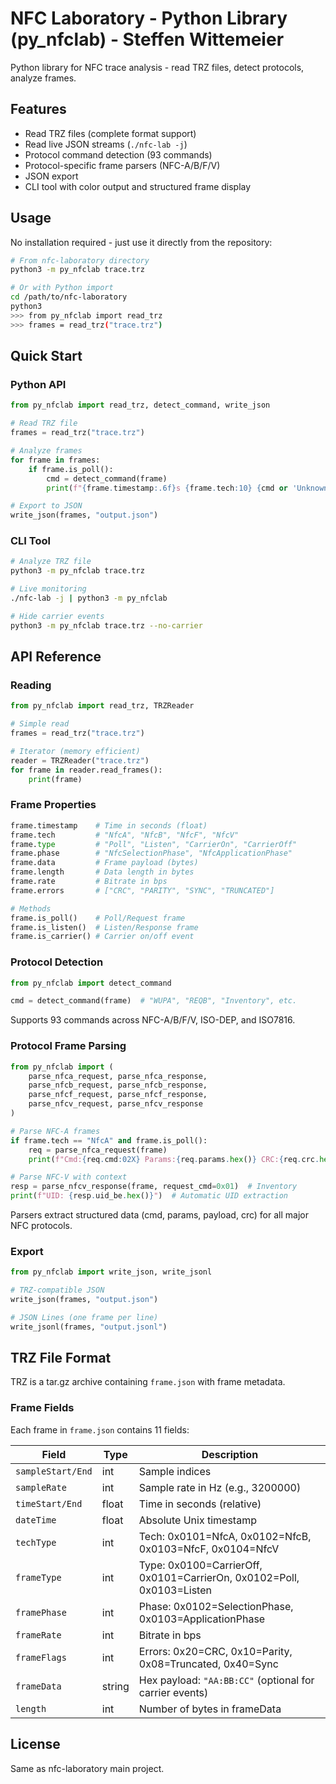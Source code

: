 # NFC Laboratory - Python Library (py_nfclab) - Steffen Wittemeier

Python library for NFC trace analysis - read TRZ files, detect protocols, analyze frames.

## Features

- Read TRZ files (complete format support)
- Read live JSON streams (`./nfc-lab -j`)
- Protocol command detection (93 commands)
- Protocol-specific frame parsers (NFC-A/B/F/V)
- JSON export
- CLI tool with color output and structured frame display

## Usage

No installation required - just use it directly from the repository:

```bash
# From nfc-laboratory directory
python3 -m py_nfclab trace.trz

# Or with Python import
cd /path/to/nfc-laboratory
python3
>>> from py_nfclab import read_trz
>>> frames = read_trz("trace.trz")
```

## Quick Start

### Python API

```python
from py_nfclab import read_trz, detect_command, write_json

# Read TRZ file
frames = read_trz("trace.trz")

# Analyze frames
for frame in frames:
    if frame.is_poll():
        cmd = detect_command(frame)
        print(f"{frame.timestamp:.6f}s {frame.tech:10} {cmd or 'Unknown':15} {frame.data.hex()}")

# Export to JSON
write_json(frames, "output.json")
```

### CLI Tool

```bash
# Analyze TRZ file
python3 -m py_nfclab trace.trz

# Live monitoring
./nfc-lab -j | python3 -m py_nfclab

# Hide carrier events
python3 -m py_nfclab trace.trz --no-carrier
```

## API Reference

### Reading

```python
from py_nfclab import read_trz, TRZReader

# Simple read
frames = read_trz("trace.trz")

# Iterator (memory efficient)
reader = TRZReader("trace.trz")
for frame in reader.read_frames():
    print(frame)
```

### Frame Properties

```python
frame.timestamp    # Time in seconds (float)
frame.tech         # "NfcA", "NfcB", "NfcF", "NfcV"
frame.type         # "Poll", "Listen", "CarrierOn", "CarrierOff"
frame.phase        # "NfcSelectionPhase", "NfcApplicationPhase"
frame.data         # Frame payload (bytes)
frame.length       # Data length in bytes
frame.rate         # Bitrate in bps
frame.errors       # ["CRC", "PARITY", "SYNC", "TRUNCATED"]

# Methods
frame.is_poll()    # Poll/Request frame
frame.is_listen()  # Listen/Response frame
frame.is_carrier() # Carrier on/off event
```

### Protocol Detection

```python
from py_nfclab import detect_command

cmd = detect_command(frame)  # "WUPA", "REQB", "Inventory", etc.
```

Supports 93 commands across NFC-A/B/F/V, ISO-DEP, and ISO7816.

### Protocol Frame Parsing

```python
from py_nfclab import (
    parse_nfca_request, parse_nfca_response,
    parse_nfcb_request, parse_nfcb_response,
    parse_nfcf_request, parse_nfcf_response,
    parse_nfcv_request, parse_nfcv_response
)

# Parse NFC-A frames
if frame.tech == "NfcA" and frame.is_poll():
    req = parse_nfca_request(frame)
    print(f"Cmd:{req.cmd:02X} Params:{req.params.hex()} CRC:{req.crc.hex()}")

# Parse NFC-V with context
resp = parse_nfcv_response(frame, request_cmd=0x01)  # Inventory
print(f"UID: {resp.uid_be.hex()}")  # Automatic UID extraction
```

Parsers extract structured data (cmd, params, payload, crc) for all major NFC protocols.

### Export

```python
from py_nfclab import write_json, write_jsonl

# TRZ-compatible JSON
write_json(frames, "output.json")

# JSON Lines (one frame per line)
write_jsonl(frames, "output.jsonl")
```

## TRZ File Format

TRZ is a tar.gz archive containing `frame.json` with frame metadata.

### Frame Fields

Each frame in `frame.json` contains 11 fields:

| Field             | Type | Description                                                           |
|-------------------|------|-----------------------------------------------------------------------|
| `sampleStart/End` | int | Sample indices                                                        |
| `sampleRate`      | int | Sample rate in Hz (e.g., 3200000)                                     |
| `timeStart/End`   | float | Time in seconds (relative)                                            |
| `dateTime`        | float | Absolute Unix timestamp                                               |
| `techType`        | int | Tech: 0x0101=NfcA, 0x0102=NfcB, 0x0103=NfcF, 0x0104=NfcV              |
| `frameType`       | int | Type: 0x0100=CarrierOff, 0x0101=CarrierOn, 0x0102=Poll, 0x0103=Listen |
| `framePhase`      | int | Phase: 0x0102=SelectionPhase, 0x0103=ApplicationPhase                 |
| `frameRate`       | int | Bitrate in bps                                                        |
| `frameFlags`      | int | Errors: 0x20=CRC, 0x10=Parity, 0x08=Truncated, 0x40=Sync              |
| `frameData`       | string | Hex payload: `"AA:BB:CC"` (optional for carrier events)               |
| `length`          | int | Number of bytes in frameData                                          |

## License

Same as nfc-laboratory main project.
